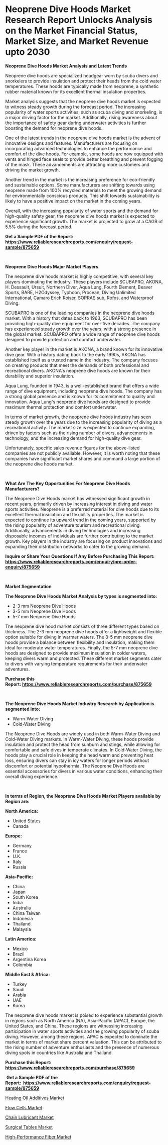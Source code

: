 <p><h1>Neoprene Dive Hoods Market Research Report Unlocks Analysis on the Market Financial Status, Market Size, and Market Revenue upto 2030</h1></p><p><strong>Neoprene Dive Hoods Market Analysis and Latest Trends</strong></p>
<p><p>Neoprene dive hoods are specialized headgear worn by scuba divers and snorkelers to provide insulation and protect their heads from the cold water temperatures. These hoods are typically made from neoprene, a synthetic rubber material known for its excellent thermal insulation properties.</p><p>Market analysis suggests that the neoprene dive hoods market is expected to witness steady growth during the forecast period. The increasing popularity of water sports activities, such as scuba diving and snorkeling, is a major driving factor for the market. Additionally, rising awareness about the importance of safety gear during underwater activities is further boosting the demand for neoprene dive hoods.</p><p>One of the latest trends in the neoprene dive hoods market is the advent of innovative designs and features. Manufacturers are focusing on incorporating advanced technologies to enhance the performance and comfort of the dive hoods. For example, some hoods are now equipped with vents and hinged face seals to provide better breathing and prevent fogging of the mask. These advancements are attracting more customers and driving the market growth.</p><p>Another trend in the market is the increasing preference for eco-friendly and sustainable options. Some manufacturers are shifting towards using neoprene made from 100% recycled materials to meet the growing demand for environmentally conscious products. This shift towards sustainability is likely to have a positive impact on the market in the coming years.</p><p>Overall, with the increasing popularity of water sports and the demand for high-quality safety gear, the neoprene dive hoods market is expected to experience significant growth. The market is projected to grow at a CAGR of 5.5% during the forecast period.</p></p>
<p><strong>Get a Sample PDF of the Report:&nbsp; <a href="https://www.reliableresearchreports.com/enquiry/request-sample/875659">https://www.reliableresearchreports.com/enquiry/request-sample/875659</a></strong></p>
<p>&nbsp;</p>
<p><strong>Neoprene Dive Hoods Major Market Players</strong></p>
<p><p>The neoprene dive hoods market is highly competitive, with several key players dominating the industry. These players include SCUBAPRO, AKONA, H. Dessault, Ursuit, Northern Diver, Aqua Lung, Fourth Element, Beaver Sports, BARE, H2Odyssey, Typhoon, Procean, Diving Unlimited International, Camaro Erich Roiser, SOPRAS sub, Rofos, and Waterproof Diving.</p><p>SCUBAPRO is one of the leading companies in the neoprene dive hoods market. With a history that dates back to 1963, SCUBAPRO has been providing high-quality dive equipment for over five decades. The company has experienced steady growth over the years, with a strong presence in the global market. SCUBAPRO offers a wide range of neoprene dive hoods designed to provide protection and comfort underwater.</p><p>Another key player in the market is AKONA, a brand known for its innovative dive gear. With a history dating back to the early 1990s, AKONA has established itself as a trusted name in the industry. The company focuses on creating products that meet the demands of both professional and recreational divers. AKONA's neoprene dive hoods are known for their durability and superior insulation.</p><p>Aqua Lung, founded in 1943, is a well-established brand that offers a wide range of dive equipment, including neoprene dive hoods. The company has a strong global presence and is known for its commitment to quality and innovation. Aqua Lung's neoprene dive hoods are designed to provide maximum thermal protection and comfort underwater.</p><p>In terms of market growth, the neoprene dive hoods industry has seen steady growth over the years due to the increasing popularity of diving as a recreational activity. The market size is expected to continue expanding, driven by factors such as the rising number of divers, advancements in technology, and the increasing demand for high-quality dive gear.</p><p>Unfortunately, specific sales revenue figures for the above-listed companies are not publicly available. However, it is worth noting that these companies have significant market shares and command a large portion of the neoprene dive hoods market.</p></p>
<p>&nbsp;</p>
<p><strong>What Are The Key Opportunities For Neoprene Dive Hoods Manufacturers?</strong></p>
<p><p>The Neoprene Dive Hoods market has witnessed significant growth in recent years, primarily driven by increasing interest in diving and water sports activities. Neoprene is a preferred material for dive hoods due to its excellent thermal insulation and flexibility properties. The market is expected to continue its upward trend in the coming years, supported by the rising popularity of adventure tourism and recreational diving. Additionally, advancements in diving technologies and increasing disposable incomes of individuals are further contributing to the market growth. Key players in the industry are focusing on product innovations and expanding their distribution networks to cater to the growing demand.</p></p>
<p><strong>Inquire or Share Your Questions If Any Before Purchasing This Report: <a href="https://www.reliableresearchreports.com/enquiry/pre-order-enquiry/875659">https://www.reliableresearchreports.com/enquiry/pre-order-enquiry/875659</a></strong></p>
<p>&nbsp;</p>
<p><strong>Market Segmentation</strong></p>
<p><strong>The Neoprene Dive Hoods Market Analysis by types is segmented into:</strong></p>
<p><ul><li>2-3 mm Neoprene Dive Hoods</li><li>3-5 mm Neoprene Dive Hoods</li><li>5-7 mm Neoprene Dive Hoods</li></ul></p>
<p><p>The neoprene dive hood market consists of three different types based on thickness. The 2-3 mm neoprene dive hoods offer a lightweight and flexible option suitable for diving in warmer waters. The 3-5 mm neoprene dive hoods provide a balance between flexibility and insulation, making them ideal for moderate water temperatures. Finally, the 5-7 mm neoprene dive hoods are designed to provide maximum insulation in colder waters, keeping divers warm and protected. These different market segments cater to divers with varying temperature requirements for their underwater adventures.</p></p>
<p><strong>Purchase this Report:&nbsp;<a href="https://www.reliableresearchreports.com/purchase/875659">https://www.reliableresearchreports.com/purchase/875659</a></strong></p>
<p>&nbsp;</p>
<p><strong>The Neoprene Dive Hoods Market Industry Research by Application is segmented into:</strong></p>
<p><ul><li>Warm-Water Diving</li><li>Cold-Water Diving</li></ul></p>
<p><p>The Neoprene Dive Hoods are widely used in both Warm-Water Diving and Cold-Water Diving markets. In Warm-Water Diving, these hoods provide insulation and protect the head from sunburn and stings, while allowing for comfortable and safe dives in temperate climates. In Cold-Water Diving, the hoods play a crucial role in keeping the head warm and preventing heat loss, ensuring divers can stay in icy waters for longer periods without discomfort or potential hypothermia. The Neoprene Dive Hoods are essential accessories for divers in various water conditions, enhancing their overall diving experience.</p></p>
<p>&nbsp;</p>
<p><strong>In terms of Region, the Neoprene Dive Hoods Market Players available by Region are:</strong></p>
<p>
    <p> <strong> North America: </strong>
        <ul>
            <li>United States</li>
            <li>Canada</li>
        </ul>
        </p> 
    <p> <strong> Europe: </strong>
        <ul>
            <li>Germany</li>
            <li>France</li>
            <li>U.K.</li>
            <li>Italy</li>
            <li>Russia</li>
        </ul>
        </p> 
    <p> <strong> Asia-Pacific: </strong>
        <ul>
            <li>China</li>
            <li>Japan</li>
            <li>South Korea</li>
            <li>India</li>
            <li>Australia</li>
            <li>China Taiwan</li>
            <li>Indonesia</li>
            <li>Thailand</li>
            <li>Malaysia</li>
        </ul>
        </p> 
    <p> <strong> Latin America: </strong>
        <ul>
            <li>Mexico</li>
            <li>Brazil</li>
            <li>Argentina Korea</li>
            <li>Colombia</li>
        </ul>
        </p> 
    <p> <strong> Middle East & Africa: </strong>
        <ul>
            <li>Turkey</li>
            <li>Saudi</li>
            <li>Arabia</li>
            <li>UAE</li>
            <li>Korea</li>
        </ul>
    </p>
    </p>
<p><p>The neoprene dive hoods market is poised to experience substantial growth in regions such as North America (NA), Asia-Pacific (APAC), Europe, the United States, and China. These regions are witnessing increasing participation in water sports activities and the growing popularity of scuba diving. However, among these regions, APAC is expected to dominate the market in terms of market share percent valuation. This can be attributed to the rising number of adventure enthusiasts and the presence of numerous diving spots in countries like Australia and Thailand.</p></p>
<p><strong>Purchase this Report: <a href="https://www.reliableresearchreports.com/purchase/875659">https://www.reliableresearchreports.com/purchase/875659</a></strong></p>
<p>&nbsp;<strong>Get a Sample PDF of the Report:&nbsp;&nbsp;<a href="https://www.reliableresearchreports.com/enquiry/request-sample/875659">https://www.reliableresearchreports.com/enquiry/request-sample/875659</a></strong></p>
<p><strong></strong></p>
<p><p><a href="https://www.linkedin.com/pulse/decoding-heating-oil-additives-market-deep-dive-latest-vo2pe/">Heating Oil Additives Market</a></p><p><a href="https://www.reportprime.com/flow-cells-r7475">Flow Cells Market</a></p><p><a href="https://www.reportprime.com/chain-lubricant-r418">Chain Lubricant Market</a></p><p><a href="https://issuu.com/reportprime-2/docs/surgical-tables-market-size-2030.pptx?fr=xKAE9_zU1NQ">Surgical Tables Market</a></p><p><a href="https://issuu.com/reportprime-2/docs/high-performance-fiber-market-size-2030.pptx?fr=xKAE9_zU1NQ">High-Performance Fiber Market</a></p></p>
